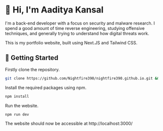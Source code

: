# 👋 Hi, I'm Aaditya Kansal

I'm a back-end developer with a focus on security and malware research. I spend a good amount of time reverse engineering, studying offensive techniques, and generally trying to understand how digital threats work.

This is my portfolio website, built using Next.JS and Tailwind CSS.

## 🚀 Getting Started
Firstly clone the repository.
```bash 
git clone https://github.com/Nightfire390/nightfire390.github.io.git && cd nightfire390.github.io
```
Install the required packages using npm.
```bash
npm install
```
Run the website.
```bash
npm run dev
```
The website should now be accessible at http://localhost:3000/
